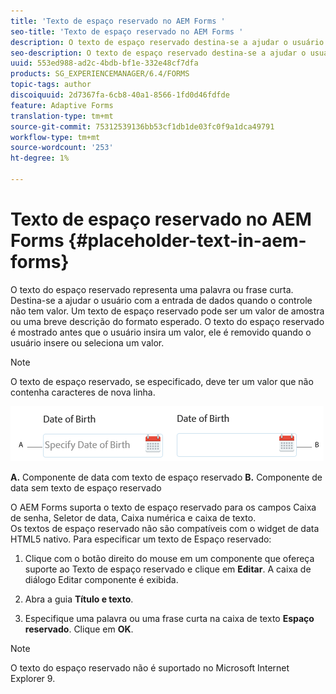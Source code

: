 ```yaml
---
title: 'Texto de espaço reservado no AEM Forms '
seo-title: 'Texto de espaço reservado no AEM Forms '
description: O texto de espaço reservado destina-se a ajudar o usuário com a entrada de dados quando o controle não tem valor. Pode ser um valor de amostra ou uma breve descrição do formato esperado.
seo-description: O texto de espaço reservado destina-se a ajudar o usuário com a entrada de dados quando o controle não tem valor. Pode ser um valor de amostra ou uma breve descrição do formato esperado.
uuid: 553ed988-ad2c-4bdb-bf1e-332e48cf7dfa
products: SG_EXPERIENCEMANAGER/6.4/FORMS
topic-tags: author
discoiquuid: 2d7367fa-6cb8-40a1-8566-1fd0d46fdfde
feature: Adaptive Forms
translation-type: tm+mt
source-git-commit: 75312539136bb53cf1db1de03fc0f9a1dca49791
workflow-type: tm+mt
source-wordcount: '253'
ht-degree: 1%

---
```



# Texto de espaço reservado no AEM Forms {#placeholder-text-in-aem-forms}

O texto do espaço reservado representa uma palavra ou frase curta. Destina-se a ajudar o usuário com a entrada de dados quando o controle não tem valor. Um texto de espaço reservado pode ser um valor de amostra ou uma breve descrição do formato esperado. O texto do espaço reservado é mostrado antes que o usuário insira um valor, ele é removido quando o usuário insere ou seleciona um valor.

>[!NOTE]
>
>O texto de espaço reservado, se especificado, deve ter um valor que não contenha caracteres de nova linha.

![Componente de data com e sem texto de espaço reservado](assets/dat-picker-place-holder-text.png)

**A.** Componente de data com texto de espaço reservado  **B.** Componente de data sem texto de espaço reservado

O AEM Forms suporta o texto de espaço reservado para os campos Caixa de senha, Seletor de data, Caixa numérica e caixa de texto.\
Os textos de espaço reservado não são compatíveis com o widget de data HTML5 nativo. Para especificar um texto de Espaço reservado:

1. Clique com o botão direito do mouse em um componente que ofereça suporte ao Texto de espaço reservado e clique em **Editar**. A caixa de diálogo Editar componente é exibida.

1. Abra a guia **Título e texto**.
1. Especifique uma palavra ou uma frase curta na caixa de texto **Espaço reservado**. Clique em **OK**.

>[!NOTE]
>
>O texto do espaço reservado não é suportado no Microsoft Internet Explorer 9.

